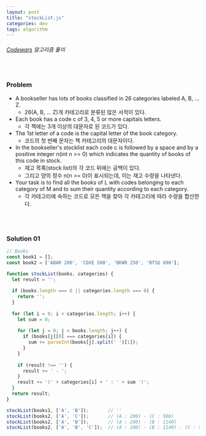 ```yaml
---
layout: post
title: "stockList.js"
categories: dev
tags: algorithm
---
```


###### [Codewars](https://www.codewars.com) 알고리즘 풀이

<br>

### Problem

- A bookseller has lots of books classified in 26 categories labeled A, B, ... Z.
  - 26(A, B, ... Z)개 카테고리로 분류된 많은 서적이 있다.
- Each book has a code c of 3, 4, 5 or more capitals letters.
  - 각 책에는 3개 이상의 대문자로 된 코드가 있다.
- The 1st letter of a code is the capital letter of the book category.
  - 코드의 첫 번째 문자는 책 카테고리의 대문자이다.
- In the bookseller's stocklist each code c is followed by a space and by a positive integer n(int n \>= 0) which indicates the quantity of books of this code in stock.
  - 재고 목록(stock list)의 각 코드 뒤에는 공백이 있다.
  - 그리고 양의 정수 n(n \>= 0)이 표시되는데, 이는 재고 수량을 나타낸다.
- Your task is to find all the books of L with codes belonging to each category of M and to sum their quantity according to each category.
  - 각 카테고리에 속하는 코드로 모든 책을 찾아 각 카테고리에 따라 수량을 합산한다.

<br>

<br>

### Solution 01

```js
// Books
const book1 = [];
const book2 = ['ABAR 200', 'CDXE 500', 'BKWR 250', 'BTSQ 890'];

function stockList(books, categories) {
  let result = '';
  
  if (books.length === 0 || categories.length === 0) {
    return '';
  }
  
  for (let i = 0; i < categories.length; i++) {
    let sum = 0;
    
    for (let j = 0; j < books.length; j++) {
      if (books[j][0] === categories[i]) {
        sum += parseInt(books[j].split(' ')[1]);
      }
    }
    
    if (result !== '') {
      result += ' - ';
    }
    result += '(' + categories[i] + ' : ' + sum ')';
  }
  return result;
}

stockList(books1, ['A', 'B']);       // ''
stockList(books2, ['A', 'C']);       // (A : 200) - (C : 500)
stockList(books2, ['A', 'B']);       // (A : 200) - (B : 1140)
stockList(books2, ['A', 'B', 'C']);  // (A : 200) - (B : 1140) - (C : 500)
```

<br>

<br>